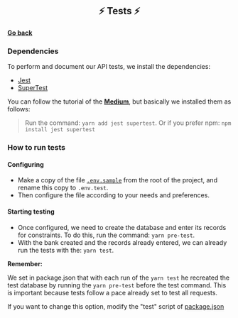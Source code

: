 <h2 align="center"> ⚡ Tests ⚡ </h2>

#### [Go back](https://github.com/Squad-Back-End/reprography-nodejs/tree/master/tests)

### Dependencies

To perform and document our API tests, we install the dependencies:

* [Jest](https://jestjs.io/pt-BR/) 
* [SuperTest](https://www.npmjs.com/package/supertest)

You can follow the tutorial of the **[Medium](https://medium.com/beelabacademy/testes-automatizados-de-apis-com-jest-supertest-8aa6a96f61d1)**, but basically we installed them as follows:

> Run the command: `yarn add jest supertest`. Or if you prefer npm: `npm install jest supertest`

### How to run tests

#### Configuring

 * Make a copy of the file [`.env.sample`](https://github.com/Squad-Back-End/reprography-nodejs/blob/master/.env.sample) from the root of the project, and rename this copy to `.env.test`.
 * Then configure the file according to your needs and preferences.

#### Starting testing

* Once configured, we need to create the database and enter its records for constraints. To do this, run the command: `yarn pre-test`.
* With the bank created and the records already entered, we can already run the tests with the: `yarn test`.

**Remember:** 

We set in package.json that with each run of the `yarn test` he recreated the test database by running the `yarn pre-test` before the test command. This is important because tests follow a pace already set to test all requests.

If you want to change this option, modify the "test" script of [package.json](https://github.com/Squad-Back-End/reprography-nodejs/blob/master/package.json)
